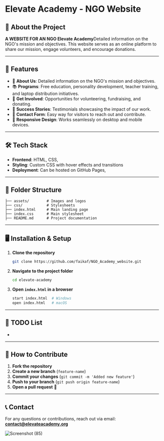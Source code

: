# Elevate Academy - NGO Website

## 📌 About the Project

**A WEBSITE FOR AN NGO Elevate Academy**Detailed information on the NGO's mission and objectives. This website serves as an online platform to share our mission, engage volunteers, and encourage donations.

---

## 🚀 Features

- 🏫 **About Us**: Detailed information on the NGO's mission and objectives.
- 📚 **Programs**: Free education, personality development, teacher training, and laptop distribution initiatives.
- 🌟 **Get Involved**: Opportunities for volunteering, fundraising, and donating.
- 📖 **Success Stories**: Testimonials showcasing the impact of our work.
- 📩 **Contact Form**: Easy way for visitors to reach out and contribute.
- 🎨 **Responsive Design**: Works seamlessly on desktop and mobile devices.

---

## 🛠️ Tech Stack

- **Frontend**: HTML, CSS,&#x20;
- **Styling**: Custom CSS with hover effects and transitions
- **Deployment**: Can be hosted on GitHub Pages,

---

## 📂 Folder Structure

```
├── assets/        # Images and logos
├── css/           # Stylesheets
├── index.html     # Main landing page
├── index.css      # Main stylesheet
├── README.md      # Project documentation
```

---

## 🖥️ Installation & Setup

1. **Clone the repository**
   ```sh
   git clone https://github.com/faikaf/NGO_Academy_website.git
   ```
2. **Navigate to the project folder**
   ```sh
   cd elevate-academy
   ```
3. **Open ********`index.html`******** in a browser**
   ```sh
   start index.html  # Windows
   open index.html   # macOS
   ```

---

## 📝 TODO List

-

---

## 💖 How to Contribute

1. **Fork the repository**
2. **Create a new branch** (`feature-name`)
3. **Commit your changes** (`git commit -m 'Added new feature'`)
4. **Push to your branch** (`git push origin feature-name`)
5. **Open a pull request** 🚀

---

## 📞 Contact

For any questions or contributions, reach out via email: **[contact@elevateacademy.org](mailto\:faikaaf123@gmail.com)**


![Screenshot (85)](https://github.com/user-attachments/assets/6bc40d46-d069-43b6-ac6d-c924531a7fcc)
